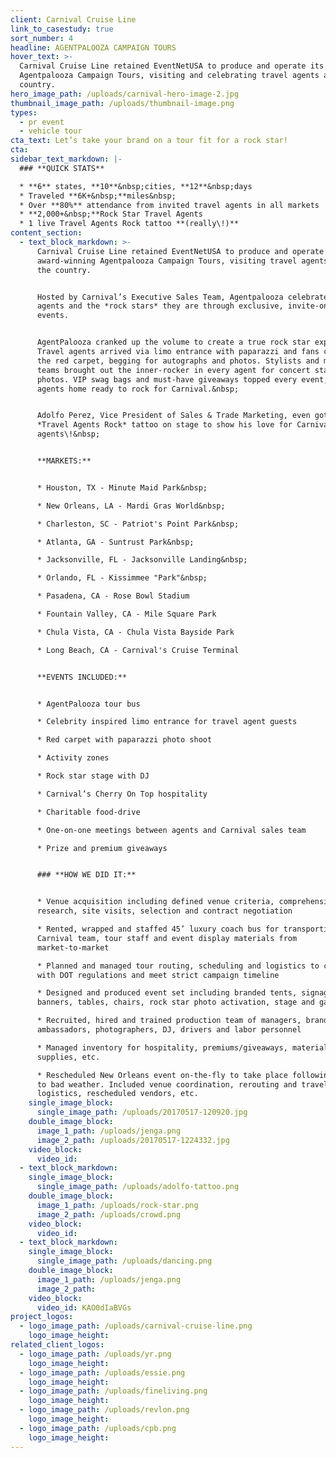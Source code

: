 ```yaml
---
client: Carnival Cruise Line
link_to_casestudy: true
sort_number: 4
headline: AGENTPALOOZA CAMPAIGN TOURS
hover_text: >-
  Carnival Cruise Line retained EventNetUSA to produce and operate its
  Agentpalooza Campaign Tours, visiting and celebrating travel agents around the
  country.
hero_image_path: /uploads/carnival-hero-image-2.jpg
thumbnail_image_path: /uploads/thumbnail-image.png
types:
  - pr event
  - vehicle tour
cta_text: Let’s take your brand on a tour fit for a rock star!
cta:
sidebar_text_markdown: |-
  ### **QUICK STATS**

  * **6** states, **10**&nbsp;cities, **12**&nbsp;days
  * Traveled **6K+&nbsp;**miles&nbsp;
  * Over **80%** attendance from invited travel agents in all markets
  * **2,000+&nbsp;**Rock Star Travel Agents
  * 1 live Travel Agents Rock tattoo **(really\!)**
content_section:
  - text_block_markdown: >-
      Carnival Cruise Line retained EventNetUSA to produce and operate its
      award-winning Agentpalooza Campaign Tours, visiting travel agents around
      the country.


      Hosted by Carnival’s Executive Sales Team, Agentpalooza celebrated travel
      agents and the *rock stars* they are through exclusive, invite-only
      events.


      AgentPalooza cranked up the volume to create a true rock star experience.
      Travel agents arrived via limo entrance with paparazzi and fans crowding
      the red carpet, begging for autographs and photos. Stylists and makeup
      teams brought out the inner-rocker in every agent for concert stage
      photos. VIP swag bags and must-have giveaways topped every event, sending
      agents home ready to rock for Carnival.&nbsp;


      Adolfo Perez, Vice President of Sales & Trade Marketing, even got a
      *Travel Agents Rock* tattoo on stage to show his love for Carnival travel
      agents\!&nbsp;


      **MARKETS:**


      * Houston, TX - Minute Maid Park&nbsp;

      * New Orleans, LA - Mardi Gras World&nbsp;

      * Charleston, SC - Patriot's Point Park&nbsp;

      * Atlanta, GA - Suntrust Park&nbsp;

      * Jacksonville, FL - Jacksonville Landing&nbsp;

      * Orlando, FL - Kissimmee "Park"&nbsp;

      * Pasadena, CA - Rose Bowl Stadium

      * Fountain Valley, CA - Mile Square Park

      * Chula Vista, CA - Chula Vista Bayside Park

      * Long Beach, CA - Carnival's Cruise Terminal


      **EVENTS INCLUDED:**


      * AgentPalooza tour bus

      * Celebrity inspired limo entrance for travel agent guests

      * Red carpet with paparazzi photo shoot

      * Activity zones

      * Rock star stage with DJ

      * Carnival’s Cherry On Top hospitality

      * Charitable food-drive

      * One-on-one meetings between agents and Carnival sales team

      * Prize and premium giveaways


      ### **HOW WE DID IT:**


      * Venue acquisition including defined venue criteria, comprehensive market
      research, site visits, selection and contract negotiation

      * Rented, wrapped and staffed 45’ luxury coach bus for transporting
      Carnival team, tour staff and event display materials from
      market-to-market

      * Planned and managed tour routing, scheduling and logistics to comply
      with DOT regulations and meet strict campaign timeline

      * Designed and produced event set including branded tents, signage,
      banners, tables, chairs, rock star photo activation, stage and games

      * Recruited, hired and trained production team of managers, brand
      ambassadors, photographers, DJ, drivers and labor personnel

      * Managed inventory for hospitality, premiums/giveaways, materials,
      supplies, etc.

      * Rescheduled New Orleans event on-the-fly to take place following day due
      to bad weather. Included venue coordination, rerouting and travel
      logistics, rescheduled vendors, etc.
    single_image_block:
      single_image_path: /uploads/20170517-120920.jpg
    double_image_block:
      image_1_path: /uploads/jenga.png
      image_2_path: /uploads/20170517-1224332.jpg
    video_block:
      video_id:
  - text_block_markdown:
    single_image_block:
      single_image_path: /uploads/adolfo-tattoo.png
    double_image_block:
      image_1_path: /uploads/rock-star.png
      image_2_path: /uploads/crowd.png
    video_block:
      video_id:
  - text_block_markdown:
    single_image_block:
      single_image_path: /uploads/dancing.png
    double_image_block:
      image_1_path: /uploads/jenga.png
      image_2_path:
    video_block:
      video_id: KAO0dIaBVGs
project_logos:
  - logo_image_path: /uploads/carnival-cruise-line.png
    logo_image_height:
related_client_logos:
  - logo_image_path: /uploads/yr.png
    logo_image_height:
  - logo_image_path: /uploads/essie.png
    logo_image_height:
  - logo_image_path: /uploads/fineliving.png
    logo_image_height:
  - logo_image_path: /uploads/revlon.png
    logo_image_height:
  - logo_image_path: /uploads/cpb.png
    logo_image_height:
---
```

